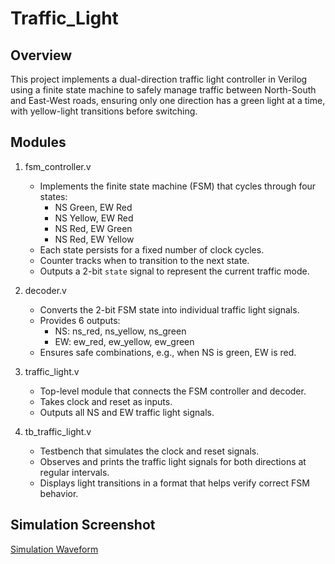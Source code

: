# Traffic_Light

Overview
--------
This project implements a dual-direction traffic light controller in Verilog using a finite state machine to safely manage traffic between North-South and East-West roads, ensuring only one direction has a green light at a time, with yellow-light transitions before switching.

Modules
-------

1. fsm_controller.v
   - Implements the finite state machine (FSM) that cycles through four states:
     - NS Green, EW Red
     - NS Yellow, EW Red
     - NS Red, EW Green
     - NS Red, EW Yellow
   - Each state persists for a fixed number of clock cycles.
   - Counter tracks when to transition to the next state.
   - Outputs a 2-bit `state` signal to represent the current traffic mode.

2. decoder.v
   - Converts the 2-bit FSM state into individual traffic light signals.
   - Provides 6 outputs:
     - NS: ns_red, ns_yellow, ns_green
     - EW: ew_red, ew_yellow, ew_green
   - Ensures safe combinations, e.g., when NS is green, EW is red.

3. traffic_light.v
   - Top-level module that connects the FSM controller and decoder.
   - Takes clock and reset as inputs.
   - Outputs all NS and EW traffic light signals.

4. tb_traffic_light.v
   - Testbench that simulates the clock and reset signals.
   - Observes and prints the traffic light signals for both directions at regular intervals.
   - Displays light transitions in a format that helps verify correct FSM behavior.

Simulation Screenshot
---------------------

[Simulation Waveform](https://github.com/hitechzex/Traffic_Light/blob/main/simulation_screenshot.png?raw=true)
